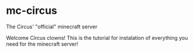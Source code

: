 # mc-circus
The Circus' "official" minecraft server

Welcome Circus clowns! This is the tutorial for instalation of everything you need for the minecraft server!

